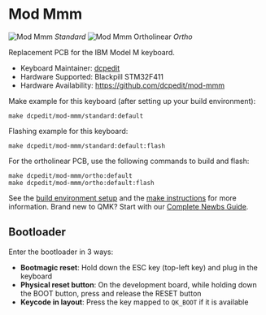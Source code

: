 # Mod Mmm

![Mod Mmm](https://i.imgur.com/oMP5RlJ.jpeg)
_Standard_
![Mod Mmm Ortholinear](https://i.imgur.com/g60BMQH.jpeg)
_Ortho_

Replacement PCB for the IBM Model M keyboard.

* Keyboard Maintainer: [dcpedit](https://github.com/dcpedit)
* Hardware Supported: Blackpill STM32F411
* Hardware Availability: https://github.com/dcpedit/mod-mmm

Make example for this keyboard (after setting up your build environment):

    make dcpedit/mod-mmm/standard:default

Flashing example for this keyboard:

    make dcpedit/mod-mmm/standard:default:flash
    
For the ortholinear PCB, use the following commands to build and flash:

    make dcpedit/mod-mmm/ortho:default
    make dcpedit/mod-mmm/ortho:default:flash


See the [build environment setup](https://docs.qmk.fm/#/getting_started_build_tools) and the [make instructions](https://docs.qmk.fm/#/getting_started_make_guide) for more information. Brand new to QMK? Start with our [Complete Newbs Guide](https://docs.qmk.fm/#/newbs).

## Bootloader

Enter the bootloader in 3 ways:

* **Bootmagic reset**: Hold down the ESC key (top-left key) and plug in the keyboard
* **Physical reset button**: On the development board, while holding down the BOOT button, press and release the RESET button
* **Keycode in layout**: Press the key mapped to `QK_BOOT` if it is available